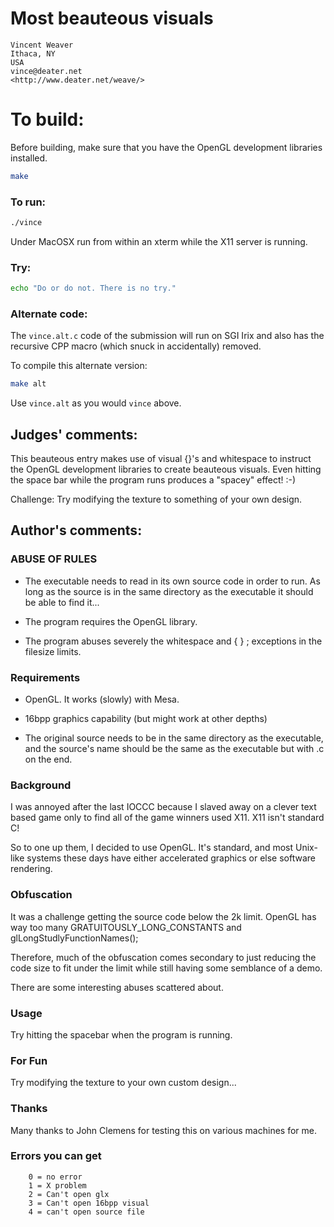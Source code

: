 # Most beauteous visuals

    Vincent Weaver
    Ithaca, NY
    USA
    vince@deater.net
    <http://www.deater.net/weave/>

# To build:

Before building, make sure that you have the OpenGL development libraries
installed.

```sh
make
```

### To run:

```sh
./vince
```

Under MacOSX run from within an xterm while the X11 server is running.

### Try:

```sh
echo "Do or do not. There is no try."
```

### Alternate code:

The `vince.alt.c` code of the submission will run on SGI Irix and
also has the recursive CPP macro (which snuck in accidentally) removed.

To compile this alternate version:

```sh
make alt
```

Use `vince.alt` as you would `vince` above.

## Judges' comments:

This beauteous entry makes use of visual {}'s and whitespace to instruct
the OpenGL development libraries to create beauteous visuals.  Even
hitting the space bar while the program runs produces a "spacey" effect! :-)

Challenge: Try modifying the texture to something of your own design.

## Author's comments:

### ABUSE OF RULES

  * The executable needs to read in its own source code in order to run. As
long as the source is in the same directory as the executable it should be
able to find it...

  * The program requires the OpenGL library.

  * The program abuses severely the whitespace and { } ; exceptions in the
filesize limits.

### Requirements

  * OpenGL. It works (slowly) with Mesa.

  * 16bpp graphics capability (but might work at other depths)

  * The original source needs to be in the same directory as the executable,
and the source's name should be the same as the executable but with .c on the
end.

### Background

I was annoyed after the last IOCCC because I slaved away on a clever text
based game only to find all of the game winners used X11. X11 isn't standard
C!

So to one up them, I decided to use OpenGL. It's standard, and most Unix-like
systems these days have either accelerated graphics or else software
rendering.

### Obfuscation

It was a challenge getting the source code below the 2k limit. OpenGL has way
too many GRATUITOUSLY_LONG_CONSTANTS and glLongStudlyFunctionNames();

Therefore, much of the obfuscation comes secondary to just reducing the code
size to fit under the limit while still having some semblance of a demo.

There are some interesting abuses scattered about.

### Usage

Try hitting the spacebar when the program is running.

### For Fun

Try modifying the texture to your own custom design...

### Thanks

Many thanks to John Clemens for testing this on various machines for me.

### Errors you can get

        0 = no error
        1 = X problem
        2 = Can't open glx
        3 = Can't open 16bpp visual
        4 = can't open source file
